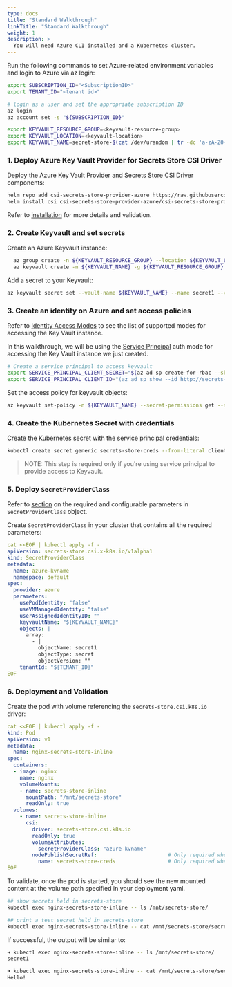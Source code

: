 ```yaml
---
type: docs
title: "Standard Walkthrough"
linkTitle: "Standard Walkthrough"
weight: 1
description: >
  You will need Azure CLI installed and a Kubernetes cluster.
---
```


Run the following commands to set Azure-related environment variables and login to Azure via az login:

```bash
export SUBSCRIPTION_ID="<SubscriptionID>"
export TENANT_ID="<tenant id>"

# login as a user and set the appropriate subscription ID
az login
az account set -s "${SUBSCRIPTION_ID}"

export KEYVAULT_RESOURCE_GROUP=<keyvault-resource-group>
export KEYVAULT_LOCATION=<keyvault-location>
export KEYVAULT_NAME=secret-store-$(cat /dev/urandom | tr -dc 'a-zA-Z0-9' | fold -w 10 | head -n 1)
```

### 1. Deploy Azure Key Vault Provider for Secrets Store CSI Driver

Deploy the Azure Key Vault Provider and Secrets Store CSI Driver components:

```bash
helm repo add csi-secrets-store-provider-azure https://raw.githubusercontent.com/Azure/secrets-store-csi-driver-provider-azure/master/charts
helm install csi csi-secrets-store-provider-azure/csi-secrets-store-provider-azure
```

Refer to [installation](../../getting-started/installation) for more details and validation.

### 2. Create Keyvault and set secrets

Create an Azure Keyvault instance:
```bash
  az group create -n ${KEYVAULT_RESOURCE_GROUP} --location ${KEYVAULT_LOCATION}
  az keyvault create -n ${KEYVAULT_NAME} -g ${KEYVAULT_RESOURCE_GROUP} --location ${KEYVAULT_LOCATION}
```

Add a secret to your Keyvault:
```bash
az keyvault secret set --vault-name ${KEYVAULT_NAME} --name secret1 --value "Hello!"
```

### 3. Create an identity on Azure and set access policies

Refer to [Identity Access Modes](../../configurations/identity-access-modes) to see the list of supported modes for accessing the Key Vault instance.

In this walkthrough, we will be using the [Service Principal](../../configurations/identity-access-modes/service-principal-mode) auth mode for accessing the Key Vault instance we just created.

```bash
# Create a service principal to access keyvault
export SERVICE_PRINCIPAL_CLIENT_SECRET="$(az ad sp create-for-rbac --skip-assignment --name http://secrets-store-test --query 'password' -otsv)"
export SERVICE_PRINCIPAL_CLIENT_ID="(az ad sp show --id http://secrets-store-test --query 'appId' -otsv)"
```

Set the access policy for keyvault objects:
```bash
az keyvault set-policy -n ${KEYVAULT_NAME} --secret-permissions get --spn ${SERVICE_PRINCIPAL_CLIENT_ID}
```

### 4. Create the Kubernetes Secret with credentials

Create the Kubernetes secret with the service principal credentials:
```bash
kubectl create secret generic secrets-store-creds --from-literal clientid=${SERVICE_PRINCIPAL_CLIENT_ID} --from-literal clientsecret=${SERVICE_PRINCIPAL_CLIENT_SECRET}
```

> NOTE: This step is required only if you're using service principal to provide access to Keyvault.

### 5. Deploy `SecretProviderClass`

Refer to [section](../../getting-started/usage/#create-your-own-secretproviderclass-object) on the required and configurable parameters in `SecretProviderClass` object.

Create `SecretProviderClass` in your cluster that contains all the required parameters:

```yaml
cat <<EOF | kubectl apply -f -
apiVersion: secrets-store.csi.x-k8s.io/v1alpha1
kind: SecretProviderClass
metadata:
  name: azure-kvname
  namespace: default
spec:
  provider: azure
  parameters:
    usePodIdentity: "false"
    useVMManagedIdentity: "false"
    userAssignedIdentityID: ""
    keyvaultName: "${KEYVAULT_NAME}"
    objects: |
      array:
        - |
          objectName: secret1              
          objectType: secret
          objectVersion: ""
    tenantId: "${TENANT_ID}"
EOF
```

### 6. Deployment and Validation

Create the pod with volume referencing the `secrets-store.csi.k8s.io` driver:

```yaml
cat <<EOF | kubectl apply -f -
kind: Pod
apiVersion: v1
metadata:
  name: nginx-secrets-store-inline
spec:
  containers:
  - image: nginx
    name: nginx
    volumeMounts:
    - name: secrets-store-inline
      mountPath: "/mnt/secrets-store"
      readOnly: true
  volumes:
    - name: secrets-store-inline
      csi:
        driver: secrets-store.csi.k8s.io
        readOnly: true
        volumeAttributes:
          secretProviderClass: "azure-kvname"
        nodePublishSecretRef:                       # Only required when using service principal mode
          name: secrets-store-creds                 # Only required when using service principal mode
EOF
```

To validate, once the pod is started, you should see the new mounted content at the volume path specified in your deployment yaml.

  ```bash
  ## show secrets held in secrets-store
  kubectl exec nginx-secrets-store-inline -- ls /mnt/secrets-store/

  ## print a test secret held in secrets-store
  kubectl exec nginx-secrets-store-inline -- cat /mnt/secrets-store/secret1
  ```

If successful, the output will be similar to:

```bash
➜ kubectl exec nginx-secrets-store-inline -- ls /mnt/secrets-store/
secret1

➜ kubectl exec nginx-secrets-store-inline -- cat /mnt/secrets-store/secret1
Hello!
```
